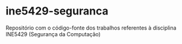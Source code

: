 # ine5429-seguranca
Repositório com o código-fonte dos trabalhos referentes à disciplina INE5429 (Segurança da Computação)
